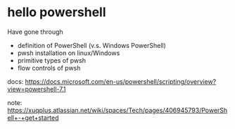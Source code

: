 # hello powershell

Have gone through 
- definition of PowerShell (v.s. Windows PowerShell)
- pwsh installation on linux/Windows
- primitive types of pwsh
- flow controls of pwsh

docs: https://docs.microsoft.com/en-us/powershell/scripting/overview?view=powershell-7.1

note: https://xuqplus.atlassian.net/wiki/spaces/Tech/pages/406945793/PowerShell+-+get+started
